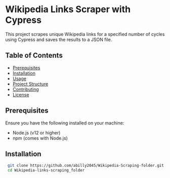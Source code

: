 # Wikipedia Links Scraper with Cypress

This project scrapes unique Wikipedia links for a specified number of cycles using Cypress and saves the results to a JSON file.

## Table of Contents

- [Prerequisites](#prerequisites)
- [Installation](#installation)
- [Usage](#usage)
- [Project Structure](#project-structure)
- [Contributing](#contributing)
- [License](#license)

## Prerequisites

Ensure you have the following installed on your machine:

- Node.js (v12 or higher)
- npm (comes with Node.js)

## Installation
  ```sh
   git clone https://github.com/abilly2045/Wikipedia-Scraping-folder.git
   cd Wikipedia-links-scraping_folder
